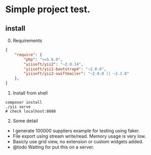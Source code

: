# Simple project test.

## install

0. Requirements
   
```json
{
    "require": {
        "php": ">=5.6.0",
        "yiisoft/yii2": "~2.0.14",
        "yiisoft/yii2-bootstrap4": "~2.0.0",
        "yiisoft/yii2-swiftmailer": "~2.0.0 || ~2.1.0"
    },
}
```

1. Install from shell

```shell
composer install
./yii serve
# check localhost:8080
```

2. Some detail

* I generate 100000 suppliers example for testing using faker.
* File export using stream write/read. Memory usage is very low.
* Basicly use grid view, no extension or custom widgets added.
* @todo Waiting for put this on a server.